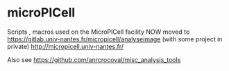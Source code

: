 # microPICell
Scripts , macros used on the MicroPICell facility
NOW moved to https://gitlab.univ-nantes.fr/micropicell/analyseimage (with some project in private)
http://micropicell.univ-nantes.fr/ 

Also see https://github.com/anrcrocoval/misc_analysis_tools
